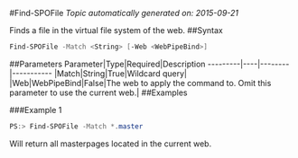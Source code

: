 #Find-SPOFile
*Topic automatically generated on: 2015-09-21*

Finds a file in the virtual file system of the web.
##Syntax
```powershell
Find-SPOFile -Match <String> [-Web <WebPipeBind>]
```


##Parameters
Parameter|Type|Required|Description
---------|----|--------|-----------
|Match|String|True|Wildcard query|
|Web|WebPipeBind|False|The web to apply the command to. Omit this parameter to use the current web.|
##Examples

###Example 1
```powershell
PS:> Find-SPOFile -Match *.master
```
Will return all masterpages located in the current web.
